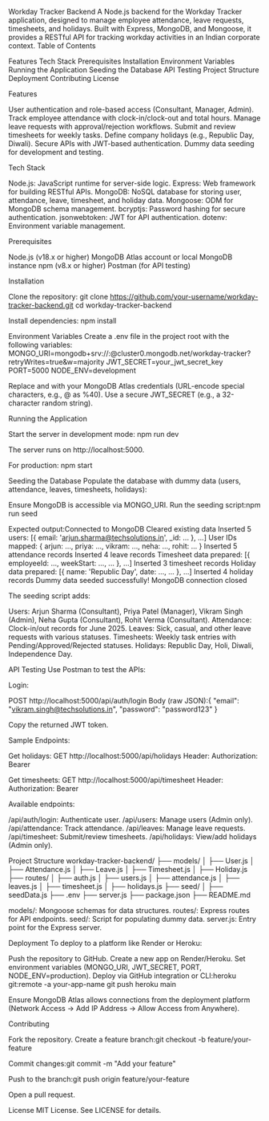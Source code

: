 Workday Tracker Backend
A Node.js backend for the Workday Tracker application, designed to manage employee attendance, leave requests, timesheets, and holidays. Built with Express, MongoDB, and Mongoose, it provides a RESTful API for tracking workday activities in an Indian corporate context.
Table of Contents

Features
Tech Stack
Prerequisites
Installation
Environment Variables
Running the Application
Seeding the Database
API Testing
Project Structure
Deployment
Contributing
License

Features

User authentication and role-based access (Consultant, Manager, Admin).
Track employee attendance with clock-in/clock-out and total hours.
Manage leave requests with approval/rejection workflows.
Submit and review timesheets for weekly tasks.
Define company holidays (e.g., Republic Day, Diwali).
Secure APIs with JWT-based authentication.
Dummy data seeding for development and testing.

Tech Stack

Node.js: JavaScript runtime for server-side logic.
Express: Web framework for building RESTful APIs.
MongoDB: NoSQL database for storing user, attendance, leave, timesheet, and holiday data.
Mongoose: ODM for MongoDB schema management.
bcryptjs: Password hashing for secure authentication.
jsonwebtoken: JWT for API authentication.
dotenv: Environment variable management.

Prerequisites

Node.js (v18.x or higher)
MongoDB Atlas account or local MongoDB instance
npm (v8.x or higher)
Postman (for API testing)

Installation

Clone the repository:
git clone https://github.com/your-username/workday-tracker-backend.git
cd workday-tracker-backend


Install dependencies:
npm install



Environment Variables
Create a .env file in the project root with the following variables:
MONGO_URI=mongodb+srv://<username>:<password>@cluster0.mongodb.net/workday-tracker?retryWrites=true&w=majority
JWT_SECRET=your_jwt_secret_key
PORT=5000
NODE_ENV=development


Replace <username> and <password> with your MongoDB Atlas credentials (URL-encode special characters, e.g., @ as %40).
Use a secure JWT_SECRET (e.g., a 32-character random string).

Running the Application

Start the server in development mode:
npm run dev

The server runs on http://localhost:5000.

For production:
npm start



Seeding the Database
Populate the database with dummy data (users, attendance, leaves, timesheets, holidays):

Ensure MongoDB is accessible via MONGO_URI.
Run the seeding script:npm run seed


Expected output:Connected to MongoDB
Cleared existing data
Inserted 5 users: [{ email: 'arjun.sharma@techsolutions.in', _id: ... }, ...]
User IDs mapped: { arjun: ..., priya: ..., vikram: ..., neha: ..., rohit: ... }
Inserted 5 attendance records
Inserted 4 leave records
Timesheet data prepared: [{ employeeId: ..., weekStart: ..., ... }, ...]
Inserted 3 timesheet records
Holiday data prepared: [{ name: 'Republic Day', date: ..., ... }, ...]
Inserted 4 holiday records
Dummy data seeded successfully!
MongoDB connection closed



The seeding script adds:

Users: Arjun Sharma (Consultant), Priya Patel (Manager), Vikram Singh (Admin), Neha Gupta (Consultant), Rohit Verma (Consultant).
Attendance: Clock-in/out records for June 2025.
Leaves: Sick, casual, and other leave requests with various statuses.
Timesheets: Weekly task entries with Pending/Approved/Rejected statuses.
Holidays: Republic Day, Holi, Diwali, Independence Day.

API Testing
Use Postman to test the APIs:

Login:

POST http://localhost:5000/api/auth/login
Body (raw JSON):{
  "email": "vikram.singh@techsolutions.in",
  "password": "password123"
}


Copy the returned JWT token.


Sample Endpoints:

Get holidays:
GET http://localhost:5000/api/holidays
Header: Authorization: Bearer <token>


Get timesheets:
GET http://localhost:5000/api/timesheet
Header: Authorization: Bearer <token>




Available endpoints:

/api/auth/login: Authenticate user.
/api/users: Manage users (Admin only).
/api/attendance: Track attendance.
/api/leaves: Manage leave requests.
/api/timesheet: Submit/review timesheets.
/api/holidays: View/add holidays (Admin only).



Project Structure
workday-tracker-backend/
├── models/
│   ├── User.js
│   ├── Attendance.js
│   ├── Leave.js
│   ├── Timesheet.js
│   ├── Holiday.js
├── routes/
│   ├── auth.js
│   ├── users.js
│   ├── attendance.js
│   ├── leaves.js
│   ├── timesheet.js
│   ├── holidays.js
├── seed/
│   ├── seedData.js
├── .env
├── server.js
├── package.json
├── README.md


models/: Mongoose schemas for data structures.
routes/: Express routes for API endpoints.
seed/: Script for populating dummy data.
server.js: Entry point for the Express server.

Deployment
To deploy to a platform like Render or Heroku:

Push the repository to GitHub.
Create a new app on Render/Heroku.
Set environment variables (MONGO_URI, JWT_SECRET, PORT, NODE_ENV=production).
Deploy via GitHub integration or CLI:heroku git:remote -a your-app-name
git push heroku main


Ensure MongoDB Atlas allows connections from the deployment platform (Network Access → Add IP Address → Allow Access from Anywhere).

Contributing

Fork the repository.
Create a feature branch:git checkout -b feature/your-feature


Commit changes:git commit -m "Add your feature"


Push to the branch:git push origin feature/your-feature


Open a pull request.

License
MIT License. See LICENSE for details.
